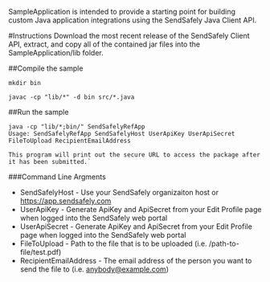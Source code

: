 SampleApplication is intended to provide a starting point for building custom Java application integrations using the SendSafely Java Client API. 

#Instructions
Download the most recent release of the SendSafely Client API, extract, and copy all of the contained jar files into the SampleApplication/lib folder.

##Compile the sample

`mkdir bin`

`javac -cp "lib/*" -d bin src/*.java`

##Run the sample

```
java -cp "lib/*;bin/" SendSafelyRefApp
Usage: SendSafelyRefApp SendSafelyHost UserApiKey UserApiSecret FileToUpload RecipientEmailAddress

This program will print out the secure URL to access the package after it has been submitted.`
```

###Command Line Argments
 
- SendSafelyHost - Use your SendSafely organizaiton host or https://app.sendsafely.com
- UserApiKey - Generate ApiKey and ApiSecret from your Edit Profile page when logged into the SendSafely web portal 
- UserApiSecret - Generate ApiKey and ApiSecret from your Edit Profile page when logged into the SendSafely web portal
- FileToUpload - Path to the file that is to be uploaded (i.e. /path-to-file/test.pdf)
- RecipientEmailAddress - The email address of the person you want to send the file to (i.e. anybody@example.com)

